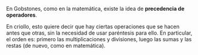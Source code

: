 En Gobstones, como en la matemática, existe la idea de **precedencia de operadores**. 

En criollo, esto quiere decir que hay ciertas operaciones que se hacen antes que otras, sin la necesidad de usar paréntesis para ello. En particular, el orden es: primero las multiplicaciones y divisiones, luego las sumas y las restas (de nuevo, como en matemática).